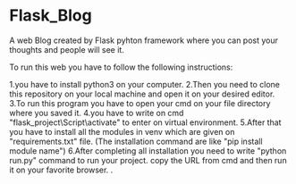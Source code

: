 # Flask_Blog
A web Blog created by Flask pyhton framework where you can post your thoughts and people will see it.

To run this web you have to follow the following instructions:

1.you have to install python3 on your computer.
2.Then you need to clone this repository on your local machine and open it on your desired editor.
3.To run this program you have to open your cmd on your file directory where you saved it.
4.you have to write on cmd "flask_project\Script\activate" to enter on virtual environment.
5.After that you have to install all the modules in venv which are given on "requirements.txt" file.
	(The installation command are like "pip install module name")
6.After completing all installation you need to write "python run.py" command to run your project.
  copy the URL from cmd and then run it on your favorite browser.
. 